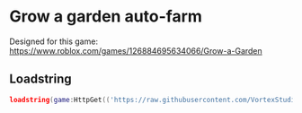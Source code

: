 # Grow a garden auto-farm
Designed for this game: https://www.roblox.com/games/126884695634066/Grow-a-Garden

## Loadstring
```lua
loadstring(game:HttpGet(('https://raw.githubusercontent.com/VortexStudioDev/Grow-a-Garden/refs/heads/main/autofarm.lua')))()
```